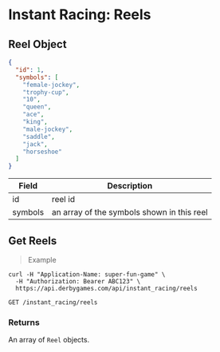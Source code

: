 # Instant Racing: Reels


## Reel Object

```json
{
  "id": 1,
  "symbols": [
    "female-jockey",
    "trophy-cup",
    "10",
    "queen",
    "ace",
    "king",
    "male-jockey",
    "saddle",
    "jack",
    "horseshoe"
  ]
}
```

Field | Description
----- | -----------
id | reel id
symbols | an array of the symbols shown in this reel


## Get Reels

> Example

```curl
curl -H "Application-Name: super-fun-game" \
  -H "Authorization: Bearer ABC123" \
  https://api.derbygames.com/api/instant_racing/reels
```

`GET /instant_racing/reels`

### Returns

An array of `Reel` objects.
